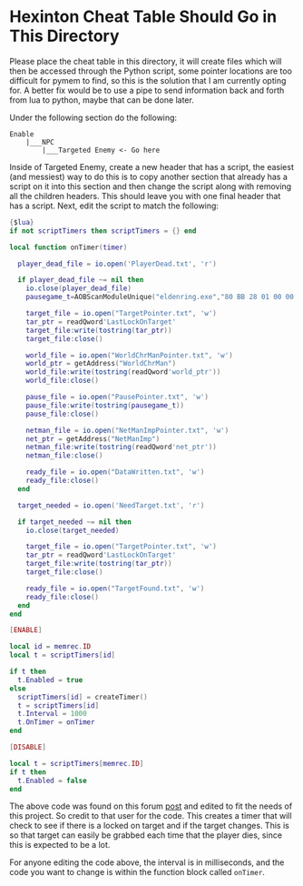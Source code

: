 # Hexinton Cheat Table Should Go in This Directory

Please place the cheat table in this directory, it will create files which will then be accessed through the Python script, some pointer locations are too difficult for pymem to find, so this is the solution that I am currently opting for. A better fix would be to use a pipe to send information back and forth from lua to python, maybe that can be done later.

Under the following section do the following:

```
Enable
    |___NPC
        |___Targeted Enemy <- Go here
```

Inside of Targeted Enemy, create a new header that has a script, the easiest (and messiest) way to do this is to copy another section that already has a script on it into this section and then change the script along with removing all the children headers. This should leave you with one final header that has a script. Next, edit the script to match the following:

```lua
{$lua}
if not scriptTimers then scriptTimers = {} end

local function onTimer(timer)

  player_dead_file = io.open('PlayerDead.txt', 'r')

  if player_dead_file ~= nil then
    io.close(player_dead_file)
    pausegame_t=AOBScanModuleUnique("eldenring.exe","80 BB 28 01 00 00 00 0F 84","+X")

    target_file = io.open("TargetPointer.txt", 'w')
    tar_ptr = readQword'LastLockOnTarget'
    target_file:write(tostring(tar_ptr))
    target_file:close()

    world_file = io.open("WorldChrManPointer.txt", 'w')
    world_ptr = getAddress("WorldChrMan")
    world_file:write(tostring(readQword'world_ptr'))
    world_file:close()

    pause_file = io.open("PausePointer.txt", 'w')
    pause_file:write(tostring(pausegame_t))
    pause_file:close()

    netman_file = io.open("NetManImpPointer.txt", 'w')
    net_ptr = getAddress("NetManImp")
    netman_file:write(tostring(readQword'net_ptr'))
    netman_file:close()

    ready_file = io.open("DataWritten.txt", 'w')
    ready_file:close()
  end

  target_needed = io.open('NeedTarget.txt', 'r')

  if target_needed ~= nil then
    io.close(target_needed)

    target_file = io.open("TargetPointer.txt", 'w')
    tar_ptr = readQword'LastLockOnTarget'
    target_file:write(tostring(tar_ptr))
    target_file:close()

    ready_file = io.open("TargetFound.txt", 'w')
    ready_file:close()
  end
end

[ENABLE]

local id = memrec.ID
local t = scriptTimers[id]

if t then
  t.Enabled = true
else
  scriptTimers[id] = createTimer()
  t = scriptTimers[id]
  t.Interval = 1000
  t.OnTimer = onTimer
end

[DISABLE]

local t = scriptTimers[memrec.ID]
if t then
  t.Enabled = false
end
```

The above code was found on this forum [post](https://www.cheatengine.org/forum/viewtopic.php?t=618933&sid=ea8d85619a9513450cc63fbe2f1a3443) and edited to fit the needs of this project. So credit to that user for the code. This creates a timer that will check to see if there is a locked on target and if the target changes. This is so that target can easily be grabbed each time that the player dies, since this is expected to be a lot.

For anyone editing the code above, the interval is in milliseconds, and the code you want to change is within the function block called `onTimer`.

